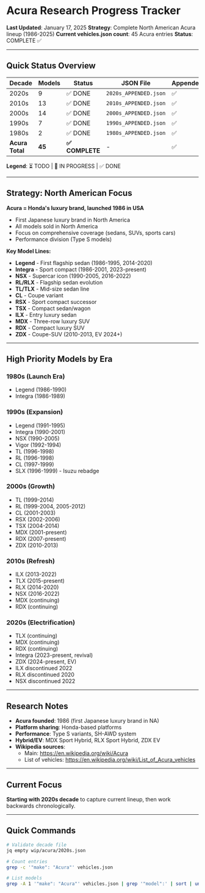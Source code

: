 # Acura Research Progress Tracker

**Last Updated**: January 17, 2025
**Strategy**: Complete North American Acura lineup (1986-2025)
**Current vehicles.json count**: 45 Acura entries
**Status**: COMPLETE ✅

---

## Quick Status Overview

| Decade | Models | Status | JSON File | Appended |
|--------|--------|--------|-----------|----------|
| 2020s  | 9    | ✅ DONE | `2020s_APPENDED.json` | ✅ |
| 2010s  | 13    | ✅ DONE | `2010s_APPENDED.json` | ✅ |
| 2000s  | 14    | ✅ DONE | `2000s_APPENDED.json` | ✅ |
| 1990s  | 7    | ✅ DONE | `1990s_APPENDED.json` | ✅ |
| 1980s  | 2    | ✅ DONE | `1980s_APPENDED.json` | ✅ |
| **Acura Total** | **45** | **✅ COMPLETE** | - | ✅ |

**Legend**: ⏳ TODO | 🔄 IN PROGRESS | ✅ DONE

---

## Strategy: North American Focus

**Acura = Honda's luxury brand, launched 1986 in USA**
- First Japanese luxury brand in North America
- All models sold in North America
- Focus on comprehensive coverage (sedans, SUVs, sports cars)
- Performance division (Type S models)

**Key Model Lines:**
- **Legend** - First flagship sedan (1986-1995, 2014-2020)
- **Integra** - Sport compact (1986-2001, 2023-present)
- **NSX** - Supercar icon (1990-2005, 2016-2022)
- **RL/RLX** - Flagship sedan evolution
- **TL/TLX** - Mid-size sedan line
- **CL** - Coupe variant
- **RSX** - Sport compact successor
- **TSX** - Compact sedan/wagon
- **ILX** - Entry luxury sedan
- **MDX** - Three-row luxury SUV
- **RDX** - Compact luxury SUV
- **ZDX** - Coupe-SUV (2010-2013, EV 2024+)

---

## High Priority Models by Era

### 1980s (Launch Era)
- Legend (1986-1990)
- Integra (1986-1989)

### 1990s (Expansion)
- Legend (1991-1995)
- Integra (1990-2001)
- NSX (1990-2005)
- Vigor (1992-1994)
- TL (1996-1998)
- RL (1996-1998)
- CL (1997-1999)
- SLX (1996-1999) - Isuzu rebadge

### 2000s (Growth)
- TL (1999-2014)
- RL (1999-2004, 2005-2012)
- CL (2001-2003)
- RSX (2002-2006)
- TSX (2004-2014)
- MDX (2001-present)
- RDX (2007-present)
- ZDX (2010-2013)

### 2010s (Refresh)
- ILX (2013-2022)
- TLX (2015-present)
- RLX (2014-2020)
- NSX (2016-2022)
- MDX (continuing)
- RDX (continuing)

### 2020s (Electrification)
- TLX (continuing)
- MDX (continuing)
- RDX (continuing)
- Integra (2023-present, revival)
- ZDX (2024-present, EV)
- ILX discontinued 2022
- RLX discontinued 2020
- NSX discontinued 2022

---

## Research Notes

- **Acura founded**: 1986 (first Japanese luxury brand in NA)
- **Platform sharing**: Honda-based platforms
- **Performance**: Type S variants, SH-AWD system
- **Hybrid/EV**: MDX Sport Hybrid, RLX Sport Hybrid, ZDX EV
- **Wikipedia sources**:
  - Main: https://en.wikipedia.org/wiki/Acura
  - List of vehicles: https://en.wikipedia.org/wiki/List_of_Acura_vehicles

---

## Current Focus

**Starting with 2020s decade** to capture current lineup, then work backwards chronologically.

---

## Quick Commands

```bash
# Validate decade file
jq empty wip/acura/2020s.json

# Count entries
grep -c '"make": "Acura"' vehicles.json

# List models
grep -A 1 '"make": "Acura"' vehicles.json | grep '"model":' | sort | uniq
```
